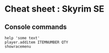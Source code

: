# Cheat sheet : Skyrim SE

## Console commands

    help 'some text'
    player.additem ITEMNUMBER QTY
    showracemenu
